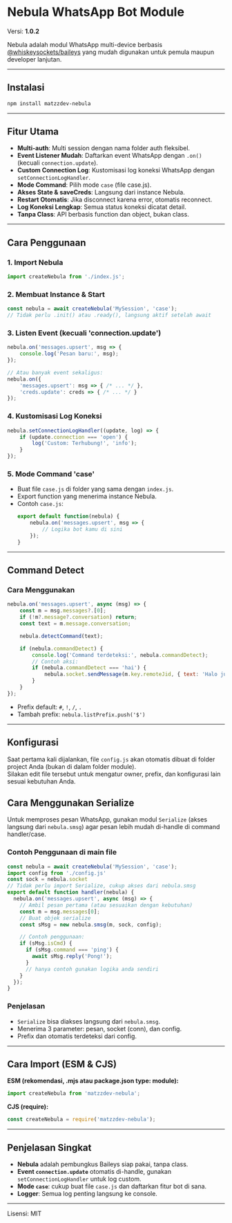# Nebula WhatsApp Bot Module

Versi: **1.0.2**

Nebula adalah modul WhatsApp multi-device berbasis [@whiskeysockets/baileys](https://github.com/WhiskeySockets/Baileys) yang mudah digunakan untuk pemula maupun developer lanjutan.

---

## Instalasi

```bash
npm install matzzdev-nebula
```

---

## Fitur Utama

- **Multi-auth**: Multi session dengan nama folder auth fleksibel.
- **Event Listener Mudah**: Daftarkan event WhatsApp dengan `.on()` (kecuali `connection.update`).
- **Custom Connection Log**: Kustomisasi log koneksi WhatsApp dengan `setConnectionLogHandler`.
- **Mode Command**: Pilih mode `case` (file case.js).
- **Akses State & saveCreds**: Langsung dari instance Nebula.
- **Restart Otomatis**: Jika disconnect karena error, otomatis reconnect.
- **Log Koneksi Lengkap**: Semua status koneksi dicatat detail.
- **Tanpa Class**: API berbasis function dan object, bukan class.

---

## Cara Penggunaan

### 1. Import Nebula
```js
import createNebula from './index.js';
```

### 2. Membuat Instance & Start
```js
const nebula = await createNebula('MySession', 'case');
// Tidak perlu .init() atau .ready(), langsung aktif setelah await
```

### 3. Listen Event (kecuali 'connection.update')
```js
nebula.on('messages.upsert', msg => {
    console.log('Pesan baru:', msg);
});

// Atau banyak event sekaligus:
nebula.on({
    'messages.upsert': msg => { /* ... */ },
    'creds.update': creds => { /* ... */ }
});
```

### 4. Kustomisasi Log Koneksi
```js
nebula.setConnectionLogHandler((update, log) => {
    if (update.connection === 'open') {
        log('Custom: Terhubung!', 'info');
    }
});
```

### 5. Mode Command 'case'
- Buat file `case.js` di folder yang sama dengan `index.js`.
- Export function yang menerima instance Nebula.
- Contoh `case.js`:
    ```js
    export default function(nebula) {
        nebula.on('messages.upsert', msg => {
            // Logika bot kamu di sini
        });
    }
    ```

---

## Command Detect

### Cara Menggunakan

```js
nebula.on('messages.upsert', async (msg) => {
    const m = msg.messages?.[0];
    if (!m?.message?.conversation) return;
    const text = m.message.conversation;

    nebula.detectCommand(text);

    if (nebula.commandDetect) {
        console.log('Command terdeteksi:', nebula.commandDetect);
        // Contoh aksi:
        if (nebula.commandDetect === 'hai') {
            nebula.socket.sendMessage(m.key.remoteJid, { text: 'Halo juga!' }, { quoted: m });
        }
    }
});
```

- Prefix default: `#`, `!`, `/`, `.`
- Tambah prefix: `nebula.listPrefix.push('$')`

---

## Konfigurasi

Saat pertama kali dijalankan, file `config.js` akan otomatis dibuat di folder project Anda (bukan di dalam folder module).  
Silakan edit file tersebut untuk mengatur owner, prefix, dan konfigurasi lain sesuai kebutuhan Anda.

## Cara Menggunakan Serialize

Untuk memproses pesan WhatsApp, gunakan modul `Serialize` (akses langsung dari `nebula.smsg`) agar pesan lebih mudah di-handle di command handler/case.

### Contoh Penggunaan di main file

```js
const nebula = await createNebula('MySession', 'case');
import config from './config.js'
const sock = nebula.socket
// Tidak perlu import Serialize, cukup akses dari nebula.smsg
export default function handler(nebula) {
  nebula.on('messages.upsert', async (msg) => {
    // Ambil pesan pertama (atau sesuaikan dengan kebutuhan)
    const m = msg.messages[0];
    // Buat objek serialize
    const sMsg = new nebula.smsg(m, sock, config);

    // Contoh penggunaan:
    if (sMsg.isCmd) {
      if (sMsg.command === 'ping') {
        await sMsg.reply('Pong!');
      }
      // hanya contoh gunakan logika anda sendiri
    }
  });
}
```

### Penjelasan

- `Serialize` bisa diakses langsung dari `nebula.smsg`.
- Menerima 3 parameter: pesan, socket (conn), dan config.
- Prefix dan otomatis terdeteksi dari config.

---

## Cara Import (ESM & CJS)

**ESM (rekomendasi, .mjs atau package.json type: module):**
```js
import createNebula from 'matzzdev-nebula';
```

**CJS (require):**
```js
const createNebula = require('matzzdev-nebula');
```

---

## Penjelasan Singkat

- **Nebula** adalah pembungkus Baileys siap pakai, tanpa class.
- **Event `connection.update`** otomatis di-handle, gunakan `setConnectionLogHandler` untuk log custom.
- **Mode `case`**: cukup buat file `case.js` dan daftarkan fitur bot di sana.
- **Logger**: Semua log penting langsung ke console.

---

Lisensi: MIT